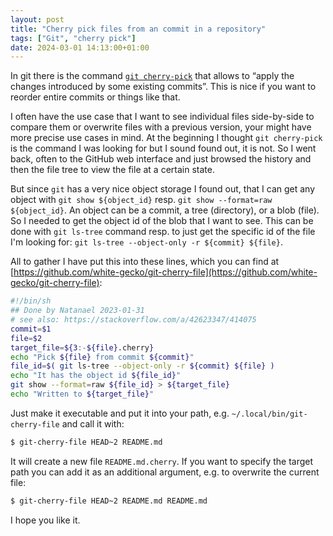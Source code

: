 ```yaml
---
layout: post
title: "Cherry pick files from an commit in a repository"
tags: ["Git", "cherry pick"]
date: 2024-03-01 14:13:00+01:00
---
```


In git there is the command [`git cherry-pick`](https://git-scm.com/docs/git-cherry-pick) that allows to “apply the changes introduced by some existing commits”.
This is nice if you want to reorder entire commits or things like that.

I often have the use case that I want to see individual files side-by-side to compare them or overwrite files with a previous version, your might have more precise use cases in mind.
At the beginning I thought `git cherry-pick` is the command I was looking for but I sound found out, it is not. So I went back, often to the GitHub web interface and just browsed the history and then the file tree to view the file at a certain state.

But since `git` has a very nice object storage I found out, that I can get any object with `git show ${object_id}` resp. `git show --format=raw ${object_id}`. An object can be a commit, a tree (directory), or a blob (file). So I needed to get the object id of the blob that I want to see. This can be done with `git ls-tree` command resp. to just get the specific id of the file I'm looking for: `git ls-tree --object-only -r ${commit} ${file}`.

All to gather I have put this into these lines, which you can find at [https://github.com/white-gecko/git-cherry-file](https://github.com/white-gecko/git-cherry-file):

```bash
#!/bin/sh
## Done by Natanael 2023-01-31
# see also: https://stackoverflow.com/a/42623347/414075
commit=$1
file=$2
target_file=${3:-${file}.cherry}
echo "Pick ${file} from commit ${commit}"
file_id=$( git ls-tree --object-only -r ${commit} ${file} )
echo "It has the object id ${file_id}"
git show --format=raw ${file_id} > ${target_file}
echo "Written to ${target_file}"
```

Just make it executable and put it into your path, e.g. `~/.local/bin/git-cherry-file` and call it with:


```bash
$ git-cherry-file HEAD~2 README.md
```

It will create a new file `README.md.cherry`. If you want to specify the target path you can add it as an additional argument, e.g. to overwrite the current file:

```bash
$ git-cherry-file HEAD~2 README.md README.md
```

I hope you like it.
